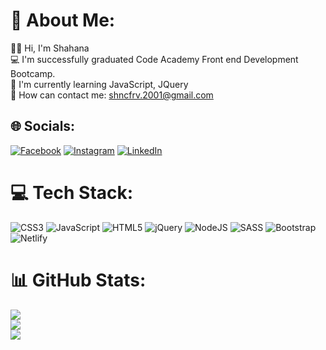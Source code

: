 # 💫 About Me:
🙋‍♀️ Hi, I'm Shahana<br>💻 I'm successfully graduated Code Academy Front end Development Bootcamp.<br>🌱 I'm currently learning JavaScript, JQuery<br>📧 How can contact me: shncfrv.2001@gmail.com<br>


## 🌐 Socials:
[![Facebook](https://img.shields.io/badge/Facebook-%231877F2.svg?logo=Facebook&logoColor=white)](https://facebook.com/sh.jafarova) [![Instagram](https://img.shields.io/badge/Instagram-%23E4405F.svg?logo=Instagram&logoColor=white)](https://instagram.com/sh.jafarova) [![LinkedIn](https://img.shields.io/badge/LinkedIn-%230077B5.svg?logo=linkedin&logoColor=white)](https://linkedin.com/in/shahana-jafarova) 

# 💻 Tech Stack:
![CSS3](https://img.shields.io/badge/css3-%231572B6.svg?style=for-the-badge&logo=css3&logoColor=white) ![JavaScript](https://img.shields.io/badge/javascript-%23323330.svg?style=for-the-badge&logo=javascript&logoColor=%23F7DF1E) ![HTML5](https://img.shields.io/badge/html5-%23E34F26.svg?style=for-the-badge&logo=html5&logoColor=white) ![jQuery](https://img.shields.io/badge/jquery-%230769AD.svg?style=for-the-badge&logo=jquery&logoColor=white) ![NodeJS](https://img.shields.io/badge/node.js-6DA55F?style=for-the-badge&logo=node.js&logoColor=white) ![SASS](https://img.shields.io/badge/SASS-hotpink.svg?style=for-the-badge&logo=SASS&logoColor=white) ![Bootstrap](https://img.shields.io/badge/bootstrap-%23563D7C.svg?style=for-the-badge&logo=bootstrap&logoColor=white) ![Netlify](https://img.shields.io/badge/netlify-%23000000.svg?style=for-the-badge&logo=netlify&logoColor=#00C7B7)
# 📊 GitHub Stats:
![](https://github-readme-stats.vercel.app/api?username=Jafarova11&theme=default&hide_border=false&include_all_commits=false&count_private=false)<br/>
![](https://github-readme-streak-stats.herokuapp.com/?user=Jafarova11&theme=default&hide_border=false)<br/>
![](https://github-readme-stats.vercel.app/api/top-langs/?username=Jafarova11&theme=default&hide_border=false&include_all_commits=false&count_private=false&layout=compact)

<!-- Proudly created with GPRM ( https://gprm.itsvg.in ) -->
